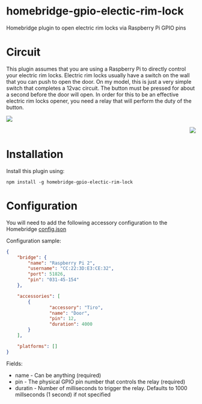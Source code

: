 # homebridge-gpio-electic-rim-lock
Homebridge plugin to open electric rim locks via Raspberry Pi GPIO pins

# Circuit

This plugin assumes that you are using a Raspberry Pi to directly control your electric rim locks. Electric rim locks usually have a switch on the wall that you can push to open the door. On my model, this is just a very simple switch that completes a 12vac circuit. The button must be pressed for about a second before the door will open. In order for this to be an effective electric rim locks opener, you need a relay that will perform the duty of the button.

<img src ="https://github.com/roberto-montanari/homebridge-gpio-electic-rim-lock/blob/master/images/circuit.png" />
<p align="right"><img src ="https://github.com/roberto-montanari/homebridge-gpio-electic-rim-lock/blob/master/images/electic-rim-lock.jpg"/></p>

# Installation

Install this plugin using: 
```
npm install -g homebridge-gpio-electic-rim-lock
```


# Configuration

You will need to add the following accessory configuration to the Homebridge [config.json](https://github.com/nfarina/homebridge/blob/master/config-sample.json)

Configuration sample:

```JSON
{
    "bridge": {
        "name": "Raspberry Pi 2",
        "username": "CC:22:3D:E3:CE:32",
        "port": 51826,
        "pin": "031-45-154"
    },

    "accessories": [
        {
                "accessory": "Tiro",
                "name": "Door",
                "pin": 12,
                "duration": 4000
        }
    ],

    "platforms": []
}

```

Fields: 

* name - Can be anything (required)
* pin - The physical GPIO pin number that controls the relay (required)
* duratin - Number of milliseconds to trigger the relay. Defaults to 1000 millseconds (1 second) if not specified
